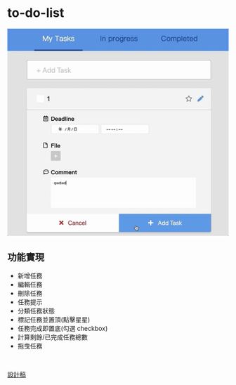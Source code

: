 # to-do-list

![](./images/demo.gif)

## 功能實現
- 新增任務
- 編輯任務
- 刪除任務
- 任務提示
- 分類任務狀態
- 標記任務並置頂(點擊星星)
- 任務完成即置底(勾選 checkbox)
- 計算剩餘/已完成任務總數
- 拖曳任務

<br>

[設計稿](https://hexschool.github.io/THE_F2E_Design/todolist/)


